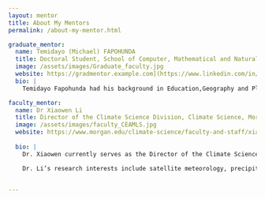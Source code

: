 ```yaml
---
layout: mentor
title: About My Mentors
permalink: /about-my-mentor.html

graduate_mentor:
  name: Temidayo (Michael) FAPOHUNDA
  title: Doctoral Student, School of Computer, Mathematical and Natural Sciences.
  image: /assets/images/Graduate_faculty.jpg
  website: https://gradmentor.example.com](https://www.linkedin.com/in/temidayo-fapohunda-7ba686233/
  bio: |
    Temidayo Fapohunda had his background in Education,Geography and Planning with special in interest in environmental studies, pollution and human health. He is a Graduate Research Assistant in the GESTAR division and at present, in the final stage of his PhD in Bio-environmental Science under the supervision of Dr Richard Damoah, where he is developing a model to determine, analyse and map the relationship between pollution and respiratory disease in developing country. His publications include solving environmental deterioration issues, application of Cartography/GIS to analyze and map environmental /climate issues and human health.

faculty_mentor:
  name: Dr Xiaowen Li
  title: Director of the Climate Science Division, Climate Science, Morgan State University
  image: /assets/images/faculty_CEAMLS.jpg
  website: https://www.morgan.edu/climate-science/faculty-and-staff/xiaowen-li
          
  bio: |
    Dr. Xiaowen currently serves as the Director of the Climate Science Division in the School of Computer, Mathematics & Natural Sciences. She earned her bachelor’s degree in Atmospheric Sciences from Peking University, followed by a PhD in Geophysical Sciences from the University of Chicago. Dr. Li subsequently joined NASA Goddard Space Flight Center in Greenbelt, MD as a postdoc, and eventually ascending to a Senior Research Scientist affiliated with Morgan State University. She joined Climate Science Division at Morgan in Fall 2022. 

    Dr. Li’s research interests include satellite meteorology, precipitation physics and dynamics, aerosol-cloud-precipitation interactions, regional atmosphere modeling, and climate sciences. Her recent interests include machine learning applications in atmospheric sciences, including data segmentation, microphysics parameterization and satellite data retrievals.


---
```

